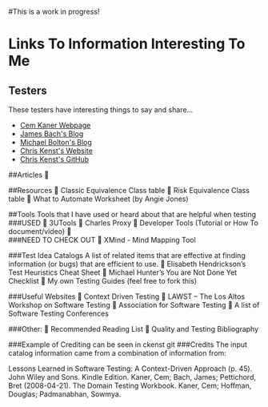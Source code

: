 #This is a work in progress!

# Links To Information Interesting To Me

## Testers
These testers have interesting things to say and share…
* [Cem Kaner Webpage](http://kaner.com/)
* [James Bach's Blog](https://www.satisfice.com/blog)
* [Michael Bolton's Blog](https://www.satisfice.com/blog)
* [Chris Kenst's Website](https://www.satisfice.com/blog)
* [Chris Kenst's GitHub](https://github.com/ckenst/testing-guides)

##Articles
	

##Resources
	Classic Equivalence Class table
	Risk Equivalence Class table
	What to Automate Worksheet (by Angie Jones)

##Tools
Tools that I have used or heard about that are helpful when testing
###USED
	3UTools
	Charles Proxy
	Developer Tools (Tutorial or How To document/video)
	
###NEED TO CHECK OUT
	XMind - Mind Mapping Tool

###Test Idea Catalogs
 A list of related items that are effective at finding information (or bugs) that are efficient to use. 
	Elisabeth Hendrickson’s Test Heuristics Cheat Sheet
	Michael Hunter’s You are Not Done Yet Checklist
	My own Testing Guides (feel free to fork this)

###Useful Websites
	Context Driven Testing
	LAWST – The Los Altos Workshop on Software Testing
	Association for Software Testing
	A list of Software Testing Conferences

###Other:
	Recommended Reading List
	Quality and Testing Bibliography

###Example of Crediting can be seen in ckenst git
###Credits
The input catalog information came from a combination of information from:

Lessons Learned in Software Testing: A Context-Driven Approach (p. 45). John Wiley and Sons. Kindle Edition. Kaner, Cem; Bach, James; Pettichord, Bret (2008-04-21).
The Domain Testing Workbook. Kaner, Cem; Hoffman, Douglas; Padmanabhan, Sowmya.
